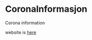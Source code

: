 # CoronaInformasjon
 Corona information


website is <a href="https://5ec2b892f6b0090006021b63--coronainformasjon.netlify.app/">here</a>